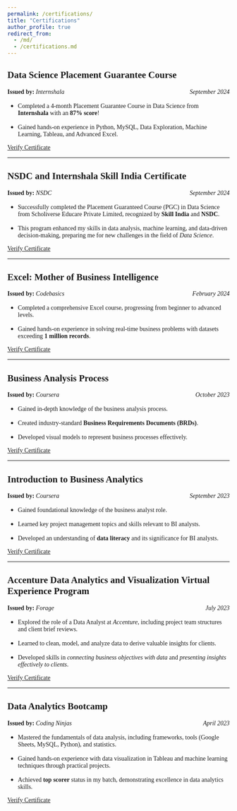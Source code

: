 ```yaml
---
permalink: /certifications/
title: "Certifications"
author_profile: true
redirect_from: 
  - /md/
  - /certifications.md
---
```


## <span style="font-family: Georgia;"> Data Science Placement Guarantee Course </span> 
<span style="font-family: Cambria;"> **Issued by:** *Internshala* </span>  <span style="float: right; font-family: Cambria;"> *September 2024* </span>


* <span style="font-family: Cambria;"> Completed a 4-month Placement Guarantee Course in Data Science from **Internshala** with an **87% score**! </span>
  
* <span style="font-family: Cambria;"> Gained hands-on experience in Python, MySQL, Data Exploration, Machine Learning, Tableau, and Advanced Excel. </span>

<span style="font-family: Cambria;"> [Verify Certificate](https://trainings.internshala.com/verify-certificate/?certificate_number=4w6svllbkhb) </span>

---

## <span style = "font-family: Georgia;"> NSDC and Internshala Skill India Certificate </span>
<span style="font-family: Cambria;"> **Issued by:** *NSDC* </span>  <span style="float: right; font-family: Cambria;"> *September 2024* </span>

* <span style="font-family: Cambria;"> Successfully completed the Placement Guaranteed Course (PGC) in Data Science from Scholiverse Educare Private Limited, recognized by **Skill India** and **NSDC**. </span>

* <span style="font-family: Cambria;"> This program enhanced my skills in data analysis, machine learning, and data-driven decision-making, preparing me for new challenges in the field of *Data Science*. </span>


<span style="font-family: Cambria;"> [Verify Certificate](https://admin.skillindiadigital.gov.in/documentverificationbyQR?content=P0NhbmRpZGF0ZSBOYW1lID0gREVFUEFLIEJIQVRUJiZDYW5kaWRhdGUgSWQgPSBDQU5fMzE2MTY0NDcmJlRQIElkID0gVFAxNjc2MjEmJlRDIE5hbWUgPSBJTlRFUk5TSEFMQSBUUkFJTklOR1MmJkJhdGNoSWQgPSAyNTc5NTk1JiZEb2N1bWVudCBJRCA9IDJHMzVDRFZGMFE4MjYwWjAmJlRDIEFkZHJlc3MgPSBCLTYxMCYmVU5JVEVDSCBCVVNJTkVTUyBaT05FJiZTT1VUSCBDSVRZIElJJiZTRUMtNTAtMTIyMDE4LiYmRG9jdW1lbnQgPSBjZXJ0aWZpY2F0ZSYmSXNzdWFuY2UgRGF0ZSA9IDExLzA5LzIwMjQ%3D) </span>

---

## <span style = "font-family: Georgia;"> Excel: Mother of Business Intelligence </span>
<span style="font-family: Cambria;"> **Issued by:** *Codebasics* </span>  <span style="float: right; font-family: Cambria;"> *February 2024* </span>

* <span style="font-family: Cambria;"> Completed a comprehensive Excel course, progressing from beginner to advanced levels. </span>

* <span style="font-family: Cambria;"> Gained hands-on experience in solving real-time business problems with datasets exceeding **1 million records**. </span>

<span style="font-family: Cambria;"> [Verify Certificate](https://codebasics.io/certificate/CB-51-216288) </span>

---

## <span style = "font-family: Georgia;"> Business Analysis Process </span>
<span style="font-family: Cambria;"> **Issued by:** *Coursera* </span>  <span style="float: right; font-family: Cambria;"> *October 2023* </span>

* <span style="font-family: Cambria;"> Gained in-depth knowledge of the business analysis process. </span>

* <span style="font-family: Cambria;"> Created industry-standard **Business Requirements Documents (BRDs)**. </span>

* <span style="font-family: Cambria;"> Developed visual models to represent business processes effectively. </span>

<span style="font-family: Cambria;"> [Verify Certificate](https://www.coursera.org/account/accomplishments/verify/FLRH93Y9CQRK) </span>

---

## <span style = "font-family: Georgia;"> Introduction to Business Analytics </span>
<span style="font-family: Cambria;"> **Issued by:** *Coursera* </span>  <span style="float: right; font-family: Cambria;"> *September 2023* </span>

* <span style="font-family: Cambria;"> Gained foundational knowledge of the business analyst role. </span>

* <span style="font-family: Cambria;"> Learned key project management topics and skills relevant to BI analysts. </span>

* <span style="font-family: Cambria;"> Developed an understanding of **data literacy** and its significance for BI analysts. </span>

<span style="font-family: Cambria;"> [Verify Certificate](https://www.coursera.org/account/accomplishments/verify/GZHJ5Y48URNR) </span>

---

## <span style = "font-family: Georgia;"> Accenture Data Analytics and Visualization Virtual Experience Program </span>
<span style="font-family: Cambria;"> **Issued by:** *Forage* </span>  <span style="float: right; font-family: Cambria;"> *July 2023* </span>

* <span style="font-family: Cambria;"> Explored the role of a Data Analyst at *Accenture*, including project team structures and client brief reviews. </span>

* <span style="font-family: Cambria;"> Learned to clean, model, and analyze data to derive valuable insights for clients. </span>

* <span style="font-family: Cambria;"> Developed skills in *connecting business objectives with data* and *presenting insights effectively to clients*. </span>

<span style="font-family: Cambria;"> [Verify Certificate](https://forage-uploads-prod.s3.amazonaws.com/completion-certificates/Accenture%20North%20America/hzmoNKtzvAzXsEqx8_Accenture%20North%20America_dzt9pRFijWWqdd8yK_1689571645003_completion_certificate.pdf) </span>

---

## <span style = "font-family: Georgia;"> Data Analytics Bootcamp </span>
<span style="font-family: Cambria;"> **Issued by:** *Coding Ninjas* </span>  <span style="float: right; font-family: Cambria;"> *April 2023* </span>

* <span style="font-family: Cambria;"> Mastered the fundamentals of data analysis, including frameworks, tools (Google Sheets, MySQL, Python), and statistics. </span>

* <span style="font-family: Cambria;"> Gained hands-on experience with data visualization in Tableau and machine learning techniques through practical projects. </span>

* <span style="font-family: Cambria;"> Achieved **top scorer** status in my batch, demonstrating excellence in data analytics skills. </span>

<span style="font-family: Cambria;"> [Verify Certificate](https://certificate.codingninjas.com/verify/3de09afaeafceac1) </span>
